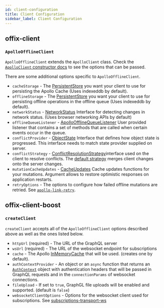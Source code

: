 ```yaml
---
id: client-configuration
title: Client Configuration
sidebar_label: Client Configuration
---
```


## offix-client

### `ApolloOfflineClient`

`ApolloOfflineClient` extends the `ApolloClient` class. Check the [`ApolloClient` constructor docs](https://www.apollographql.com/docs/react/v2.5/api/apollo-client/#apolloclient) to see the options that can be passed.

There are some additional options specific to `ApolloOfflineClient`.

* `cacheStorage` - The [PersistentStore](https://github.com/aerogear/offix/blob/master/packages/offix-offline/src/offline/storage/PersistentStore.ts) you want your client to use for persisting the Apollo Cache (Uses indexeddb by default).
* `offlineStorage` - The [PersistentStore](https://github.com/aerogear/offix/blob/master/packages/offix-offline/src/offline/storage/PersistentStore.ts) you want your client to use for persisting offline operations in the offline queue (Uses indexeddb by default).
* `networkStatus` - [NetworkStatus](https://github.com/aerogear/offix/blob/master/packages/offix-offline/src/offline/network/NetworkStatus.ts) Interface for detecting changes in network status. (Uses browser networking APIs by default)
* `offlineQueueListener` - [ApolloOfflineQueueListener](./ref-offline.md#listening-for-events) User provided listener that contains a set of methods that are called when certain events occur in the queue.
* `conflictProvider` - [ObjectState](./ref-conflict-server.md#implementing-custom-conflict-resolution) Interface that defines how object state is progressed. This interface needs to match state provider supplied on server.
* `conflictStrategy` - [ConflictResolutionStrategy](https://github.com/aerogear/offix/blob/master/packages/offix-conflicts-client/src/strategies/ConflictResolutionStrategy.ts)interface used on the client to resolve conflicts. The [default strategy](https://github.com/aerogear/offix/blob/master/packages/offix-conflicts-client/src/strategies/strategies.ts) merges client changes onto the server changes.
* `mutationCacheUpdates` - [CacheUpdates](./ref-offline.md#global-update-functions) Cache updates functions for your mutations. Argument allows to restore optimistic responses on application restarts.
* `retryOptions` - The options to configure how failed offline mutations are retried. See [`apollo-link-retry`](https://www.apollographql.com/docs/link/links/retry/).

## offix-client-boost

### `createClient`

`createClient` accepts all of the `ApolloOfflineClient` options described above as well as the ones listed below.

* `httpUrl` (required) - The URL of the GraphQL server
* `wsUrl` (required) - The URL of the websocket endpoint for subscriptions
* `cache` - The Apollo [InMemoryCache](https://www.apollographql.com/docs/react/caching/cache-configuration/) that will be used. (creates one by default).
* `authContextProvider` - An object or an `async` function that returns an [`AuthContext`](https://github.com/aerogear/offix/blob/master/packages/offix-client-boost/src/auth/AuthContexrProvider.ts) object with authentication headers that will be passed in GraphQL requests and in the `connectionParams` of websocket connections.
* `fileUpload` - If set to `true`, GraphGL file uploads will be enabled and supported. (default is `false`)
* `websocketClientOptions` - Options for the websocket client used for subscriptions. See [subscriptions-transport-ws](https://www.npmjs.com/package/subscriptions-transport-ws)